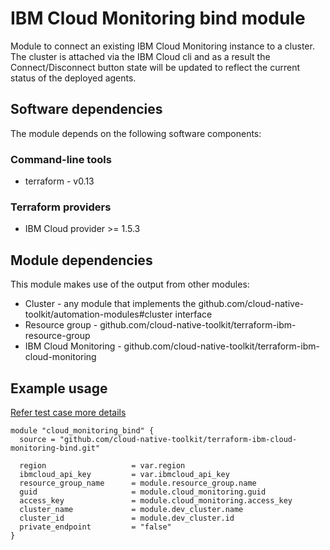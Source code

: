 # IBM Cloud Monitoring bind module

Module to connect an existing IBM Cloud Monitoring instance to a cluster. The cluster is attached via the IBM Cloud cli and as a result the Connect/Disconnect button state will be updated to reflect the current status of the deployed agents.

## Software dependencies

The module depends on the following software components:

### Command-line tools

- terraform - v0.13

### Terraform providers

- IBM Cloud provider >= 1.5.3

## Module dependencies

This module makes use of the output from other modules:

- Cluster - any module that implements the github.com/cloud-native-toolkit/automation-modules#cluster interface
- Resource group - github.com/cloud-native-toolkit/terraform-ibm-resource-group
- IBM Cloud Monitoring - github.com/cloud-native-toolkit/terraform-ibm-cloud-monitoring

## Example usage

[Refer test case more details](test/stages/stage2-cloud-monitoring-bind.tf)

```hcl-terraform
module "cloud_monitoring_bind" {
  source = "github.com/cloud-native-toolkit/terraform-ibm-cloud-monitoring-bind.git"
  
  region                   = var.region
  ibmcloud_api_key         = var.ibmcloud_api_key
  resource_group_name      = module.resource_group.name
  guid                     = module.cloud_monitoring.guid
  access_key               = module.cloud_monitoring.access_key
  cluster_name             = module.dev_cluster.name
  cluster_id               = module.dev_cluster.id
  private_endpoint         = "false"
}
```

